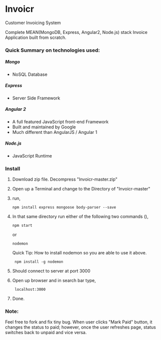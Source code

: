 # Invoicr

Customer Invoicing System

Complete MEAN(MongoDB, Express, Angular2, Node.js) stack Invoice Application built from scratch.

### Quick Summary on technologies used:

##### Mongo 
* NoSQL Database

##### Express
* Server Side Framework

##### Angular 2
* A full featured JavaScript front-end Framework
* Built and maintained by Google
* Much different than AngularJS / Angular 1

##### Node.js
* JavaScript Runtime

### Install
1.  Download zip file. Decompress "Invoicr-master.zip"
2. Open up a Terminal and change to the Directory of "Invoicr-master"
3. run,
   
       npm install express mongoose body-parser --save

4. In that same directory run either of the following two commands (),

       npm start
    
      or
      
       nodemon     
    
    Quick Tip: How to install nodemon so you are able to use it above. 
        
        npm install -g nodemon
    
5. Should connect to server at port 3000  

6. Open up browser and in search bar type,

        localhost:3000

7. Done.


### Note:
Feel free to fork and fix tiny bug. When user clicks "Mark Paid" button, it changes the status to paid; however, once the user refreshes page, status switches back to unpaid and vice versa. 

